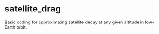 # satellite_drag
Basic coding for approximating satellite decay at any given altitude in low-Earth orbit.
